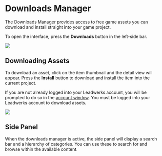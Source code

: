 # Downloads Manager

The Downloads Manager provides access to free game assets you can download and install straight into your game project.

To open the interface, press the **Downloads** button in the left-side bar.

![](https://github.com/UltraEngine/Documentation/blob/master/Images/downloadsmanager.png?raw=true)

## Downloading Assets

To download an asset, click on the item thumbnail and the detail view will appear. Press the **Install** button to download and install the item into the current project.

If you are not already logged into your Leadwerks account, you will be prompted to do so in the [account window](accountwindow.md). You must be logged into your Leadwerks account to download assets.

![](https://github.com/UltraEngine/Documentation/blob/master/Images/downloadsmanager2.png?raw=true)

## Side Panel

When the downloads manager is active, the side panel will display a search bar and a hierarchy of categories. You can use these to search for and browse within the available content.
